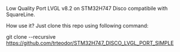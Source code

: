 Low Quality Port LVGL v8.2 on STM32H747 Disco compatibile with SquareLine.

How use it? Just clone this repo using following command:

git clone --recursive https://github.com/trteodor/STM32H747_DISCO_LVGL_PORT_SIMPLE